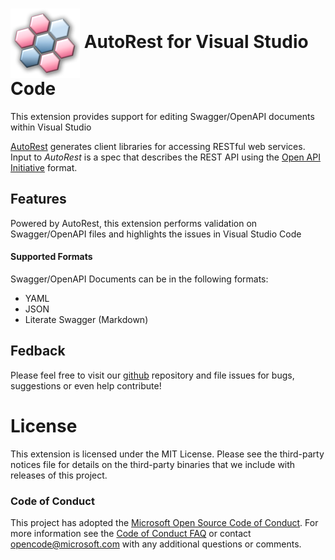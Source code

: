 #  <img align="center" src="https://github.com/Azure/autorest/blob/master/docs/images/logo.png?raw=true">   AutoRest for Visual Studio Code

This extension provides support for editing Swagger/OpenAPI documents within Visual Studio
 
[AutoRest](https://aka.ms/autorest) generates client libraries for accessing RESTful web services. Input to *AutoRest* is a spec that describes the REST API using the [Open API Initiative](https://github.com/OAI/OpenAPI-Specification) format.

## Features
Powered by AutoRest, this extension performs validation on Swagger/OpenAPI files and highlights the issues in Visual Studio Code

#### Supported Formats

Swagger/OpenAPI Documents can be in the following formats:

- YAML 
- JSON
- Literate Swagger (Markdown)


## Fedback

Please feel free to visit our [github](https://aka.ms/autorest) repository and file issues for bugs, suggestions or even help contribute!

# License

This extension is licensed under the MIT License. Please see the third-party notices file for details on the third-party binaries that we include with releases of this project.

### Code of Conduct 
This project has adopted the [Microsoft Open Source Code of Conduct](https://opensource.microsoft.com/codeofconduct/). For more information see the [Code of Conduct FAQ](https://opensource.microsoft.com/codeofconduct/faq/) or contact [opencode@microsoft.com](mailto:opencode@microsoft.com) with any additional questions or comments.